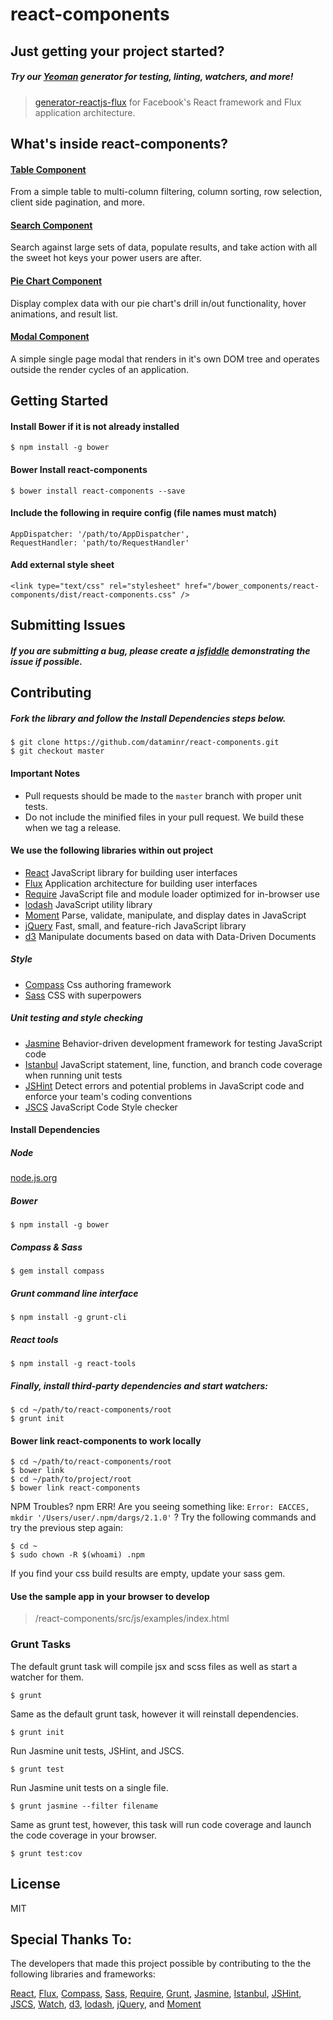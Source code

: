 # react-components

## Just getting your project started?

##### Try our [Yeoman](http://yeoman.io) generator for testing, linting, watchers, and more!

> [generator-reactjs-flux](https://github.com/dataminr/generator-reactjs-flux) for Facebook's React framework and Flux application architecture.

## What's inside react-components?

#### [Table Component](./docs/table.md)

From a simple table to multi-column filtering, column sorting, row selection, client side pagination, and more.

#### [Search Component](./docs/search.md)

Search against large sets of data, populate results, and take action with all the sweet hot keys your power users are after.

#### [Pie Chart Component](./docs/piechart.md)

Display complex data with our pie chart's drill in/out functionality, hover animations, and result list.

#### [Modal Component](./docs/modal.md)

A simple single page modal that renders in it's own DOM tree and operates outside the render cycles of an application.

## Getting Started

#### Install Bower if it is not already installed

```
$ npm install -g bower
```

#### Bower Install react-components

```
$ bower install react-components --save
```

#### Include the following in require config (file names must match)

```
AppDispatcher: '/path/to/AppDispatcher',
RequestHandler: 'path/to/RequestHandler'
```

#### Add external style sheet
```
<link type="text/css" rel="stylesheet" href="/bower_components/react-components/dist/react-components.css" />
```

## Submitting Issues

##### If you are submitting a bug, please create a [jsfiddle](http://jsfiddle.net/) demonstrating the issue if possible.

## Contributing

##### Fork the library and follow the Install Dependencies steps below.

```
$ git clone https://github.com/dataminr/react-components.git
$ git checkout master
```

#### Important Notes

* Pull requests should be made to the `master` branch with proper unit tests.
* Do not include the minified files in your pull request. We build these when we tag a release.

#### We use the following libraries within out project

* [React](http://facebook.github.io/react/) JavaScript library for building user interfaces
* [Flux](https://facebook.github.io/flux/) Application architecture for building user interfaces
* [Require](http://requirejs.org/) JavaScript file and module loader optimized for in-browser use
* [lodash](https://lodash.com/docs) JavaScript utility library
* [Moment](http://momentjs.com/docs/) Parse, validate, manipulate, and display dates in JavaScript
* [jQuery](http://jquery.com/) Fast, small, and feature-rich JavaScript library
* [d3](http://d3js.org/) Manipulate documents based on data with Data-Driven Documents

##### Style

* [Compass](http://compass-style.org/) Css authoring framework
* [Sass](http://sass-lang.com/) CSS with superpowers

##### Unit testing and style checking

* [Jasmine](http://jasmine.github.io/2.2/introduction.html) Behavior-driven development framework for testing JavaScript code
* [Istanbul](https://github.com/gotwarlost/istanbul) JavaScript statement, line, function, and branch code coverage when running unit tests
* [JSHint](http://jshint.com/) Detect errors and potential problems in JavaScript code and enforce your team's coding conventions
* [JSCS](http://jscs.info/) JavaScript Code Style checker

#### Install Dependencies

##### Node

[node.js.org](nodejs.org)

##### Bower

```
$ npm install -g bower
```

##### Compass & Sass

```
$ gem install compass
```

##### Grunt command line interface

```
$ npm install -g grunt-cli
```

##### React tools

```
$ npm install -g react-tools
```

##### Finally, install third-party dependencies and start watchers:

```
$ cd ~/path/to/react-components/root
$ grunt init
```

#### Bower link react-components to work locally
```
$ cd ~/path/to/react-components/root
$ bower link
$ cd ~/path/to/project/root
$ bower link react-components
```

NPM Troubles? npm ERR! Are you seeing something like: `Error: EACCES, mkdir '/Users/user/.npm/dargs/2.1.0'` ?
Try the following commands and try the previous step again:

```
$ cd ~
$ sudo chown -R $(whoami) .npm
```

If you find your css build results are empty, update your sass gem.

#### Use the sample app in your browser to develop

> /react-components/src/js/examples/index.html

### Grunt Tasks

The default grunt task will compile jsx and scss files as well as start a watcher for them.

```
$ grunt
```

Same as the default grunt task, however it will reinstall dependencies.

```
$ grunt init
```

Run Jasmine unit tests, JSHint, and JSCS.

```
$ grunt test
```

Run Jasmine unit tests on a single file.

```
$ grunt jasmine --filter filename
```

Same as grunt test, however, this task will run code coverage and launch the code coverage in your browser.

```
$ grunt test:cov
```

## License

MIT

## Special Thanks To:

The developers that made this project possible by contributing to the the following libraries and frameworks:

[React](http://facebook.github.io/react/), [Flux](https://facebook.github.io/flux/), [Compass](http://compass-style.org/), 
[Sass](http://sass-lang.com/), [Require](http://requirejs.org/), [Grunt](http://gruntjs.com/), [Jasmine](http://jasmine.github.io/2.2/introduction.html),
[Istanbul](https://github.com/gotwarlost/istanbul), [JSHint](http://jshint.com/), [JSCS](http://jscs.info/), [Watch](https://github.com/gruntjs/grunt-contrib-watch),
[d3](http://d3js.org/), [lodash](https://lodash.com/docs), [jQuery](http://jquery.com/), and [Moment](http://momentjs.com/docs/)